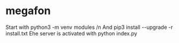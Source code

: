 # megafon
Start with python3 -m venv modules /n
And pip3 install --upgrade -r install.txt
Еhe server is activated with python index.py
